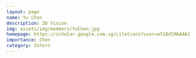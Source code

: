 ```yaml
---
layout: page
name: Yu Chen
description: 3D Vision
img: assets/img/members/YuChen.jpg
homepage: https://scholar.google.com.sg/citations?user=eY18dlMAAAAJ
importance: Chen
category: Intern
---
```

